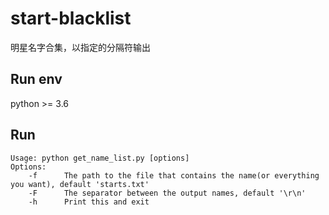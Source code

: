 # start-blacklist
明星名字合集，以指定的分隔符输出

## Run env
python >= 3.6

## Run
```
Usage: python get_name_list.py [options]
Options:
    -f      The path to the file that contains the name(or everything you want), default 'starts.txt'
    -F      The separator between the output names, default '\r\n'
    -h      Print this and exit
```
